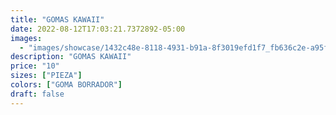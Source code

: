 ```yaml
---
title: "GOMAS KAWAII"
date: 2022-08-12T17:03:21.7372892-05:00
images:
  - "images/showcase/1432c48e-8118-4931-b91a-8f3019efd1f7_fb636c2e-a95f-4305-910d-e9a2d25733b6.webp"
description: "GOMAS KAWAII"
price: "10"
sizes: ["PIEZA"]
colors: ["GOMA BORRADOR"]
draft: false
---
```

